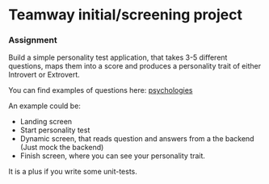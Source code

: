 # Teamway initial/screening project #

### Assignment ###

Build a simple personality test application, that takes 3-5 different questions, maps them into a score and produces a personality trait of either Introvert or Extrovert.

You can find examples of questions here: [psychologies](https://www.psychologies.co.uk/self/are-you-an-introvert-or-an-extrovert.html)

An example could be:
- Landing screen
- Start personality test
- Dynamic screen, that reads question and answers from a the backend (Just mock the backend)
- Finish screen, where you can see your personality trait.

It is a plus if you write some unit-tests.

